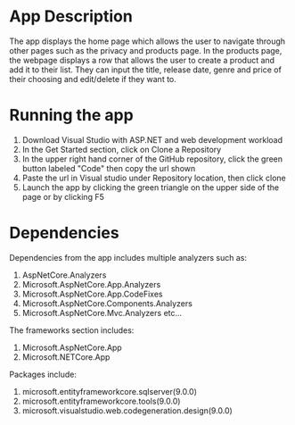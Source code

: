 # App Description
The app displays the home page which allows the user to navigate through other pages such as the privacy and products page. In the products page, the webpage displays a row that allows the user to create a product and add it to their list. They can input the title, release date, genre and price of their choosing and edit/delete if they want to. 

# Running the app
1. Download Visual Studio with ASP.NET and web development workload
2. In the Get Started section, click on Clone a Repository
3. In the upper right hand corner of the GitHub repository, click the green button labeled "Code" then copy the url shown
4. Paste the url in Visual studio under Repository location, then click clone
5. Launch the app by clicking the green triangle on the upper side of the page or by clicking F5

# Dependencies
Dependencies from the app includes multiple analyzers such as:

1. AspNetCore.Analyzers
2. Microsoft.AspNetCore.App.Analyzers
3. Microsoft.AspNetCore.App.CodeFixes
4. Microsoft.AspNetCore.Components.Analyzers
5. Microsoft.AspNetCore.Mvc.Analyzers etc...

The frameworks section includes:
1. Microsoft.AspNetCore.App
2. Microsoft.NETCore.App

Packages include:
1. microsoft.entityframeworkcore.sqlserver(9.0.0)
2. microsoft.entityframeworkcore.tools(9.0.0)
3. microsoft.visualstudio.web.codegeneration.design(9.0.0)
